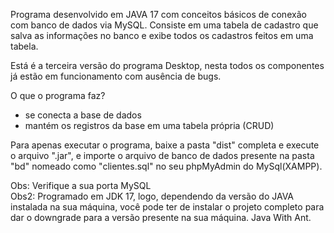 Programa desenvolvido em JAVA 17 com conceitos básicos de conexão com banco de dados via MySQL. Consiste em uma tabela de cadastro que salva as informações no banco e exibe todos os cadastros feitos em uma tabela.

Está é a terceira versão do programa Desktop, nesta todos os componentes já estão em funcionamento com ausência de bugs.

O que o programa faz?

- se conecta a base de dados
- mantém os registros da base em uma tabela própria (CRUD)

Para apenas executar o programa, baixe a pasta "dist" completa e execute o arquivo ".jar", e importe o arquivo de banco de dados presente na pasta "bd" nomeado como "clientes.sql" no seu phpMyAdmin do MySql(XAMPP).

Obs: Verifique a sua porta MySQL 
<br>
Obs2: Programado em JDK 17, logo, dependendo da versão do JAVA instalada na sua máquina, você pode ter de instalar o projeto completo para dar o downgrade para a versão presente na sua máquina. Java With Ant.
